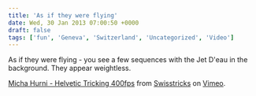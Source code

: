 ```yaml
---
title: 'As if they were flying'
date: Wed, 30 Jan 2013 07:00:50 +0000
draft: false
tags: ['fun', 'Geneva', 'Switzerland', 'Uncategorized', 'Video']
---
```


As if they were flying - you see a few sequences with the Jet D'eau in the background. They appear weightless.

[Micha Hurni - Helvetic Tricking 400fps](http://vimeo.com/58046407) from [Swisstricks](http://vimeo.com/swisstricks) on [Vimeo](http://vimeo.com).